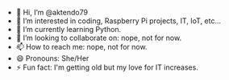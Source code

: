 - 👋 Hi, I’m @aktendo79
- 👀 I’m interested in coding, Raspberry Pi projects, IT, IoT, etc...
- 🌱 I’m currently learning Python.
- 💞️ I’m looking to collaborate on: nope, not for now.
- 📫 How to reach me: nope, not for now.
- 😄 Pronouns: She/Her
- ⚡ Fun fact: I'm getting old but my love for IT increases.

<!---
aktendo79/aktendo79 is a ✨ special ✨ repository because its `README.md` (this file) appears on your GitHub profile.
You can click the Preview link to take a look at your changes.
--->
